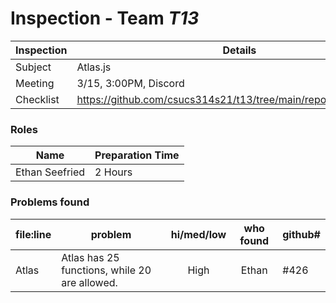 # Inspection - Team *T13* 
 
| Inspection | Details |
| ----- | ----- |
| Subject | Atlas.js |
| Meeting | 3/15, 3:00PM, Discord |
| Checklist | https://github.com/csucs314s21/t13/tree/main/reports/checklist.md |

### Roles

| Name | Preparation Time |
| ---- | ---- |
| Ethan Seefried | 2 Hours |



### Problems found

| file:line | problem | hi/med/low | who found | github#  |
| --- | --- | :---: | :---: | --- |
| Atlas | Atlas has 25 functions, while 20 are allowed. | High | Ethan | #426 |
